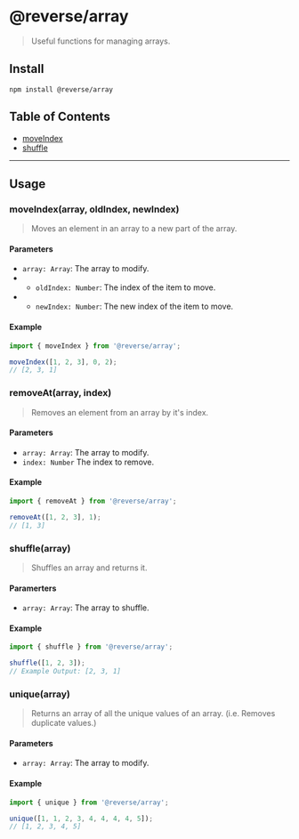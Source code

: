 # @reverse/array
> Useful functions for managing arrays.

## Install
```
npm install @reverse/array
```

## Table of Contents
- [moveIndex](#moveIndexarray-oldIndex-newIndex)
- [shuffle](#shufflearray)

--- 

## Usage
### moveIndex(array, oldIndex, newIndex)
> Moves an element in an array to a new part of the array.
#### Parameters
- `array: Array`: The array to modify.
- - `oldIndex: Number`: The index of the item to move.
- - `newIndex: Number`: The new index of the item to move.
#### Example
```js
import { moveIndex } from '@reverse/array';

moveIndex([1, 2, 3], 0, 2);
// [2, 3, 1]
```

### removeAt(array, index)
> Removes an element from an array by it's index.
#### Parameters
- `array: Array`: The array to modify.
- `index: Number` The index to remove.
#### Example
```js
import { removeAt } from '@reverse/array';

removeAt([1, 2, 3], 1);
// [1, 3] 
```

### shuffle(array)
> Shuffles an array and returns it.
#### Paramerters
- `array: Array`: The array to shuffle.
#### Example
```js
import { shuffle } from '@reverse/array';

shuffle([1, 2, 3]);
// Example Output: [2, 3, 1]
```

### unique(array)
> Returns an array of all the unique values of an array. (i.e. Removes duplicate values.)
#### Parameters
- `array: Array`: The array to modify.
#### Example
```js
import { unique } from '@reverse/array';

unique([1, 1, 2, 3, 4, 4, 4, 4, 5]);
// [1, 2, 3, 4, 5]
```
